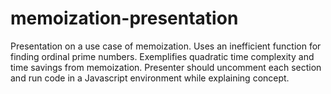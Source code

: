 # memoization-presentation

Presentation on a use case of memoization. Uses an inefficient function for finding ordinal prime numbers. Exemplifies quadratic time complexity and time savings from memoization. Presenter should uncomment each section and run code in a Javascript environment while explaining concept.
